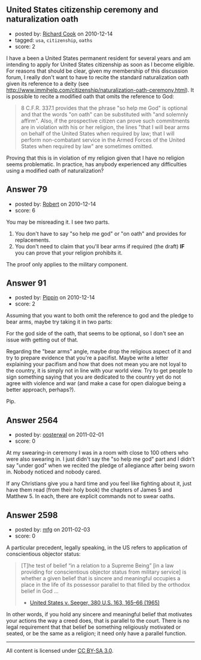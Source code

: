 ## United States citizenship ceremony and naturalization oath

- posted by: [Richard Cook](https://stackexchange.com/users/-1/65-richard-cook) on 2010-12-14
- tagged: `usa`, `citizenship`, `oaths`
- score: 2

I have a been a United States permanent resident for several years and am intending to apply for United States citizenship as soon as I become eligible. For reasons that should be clear, given my membership of this discussion forum, I really don't want to have to recite the standard naturalization oath given its reference to a deity (see http://www.immihelp.com/citizenship/naturalization-oath-ceremony.html). It is possible to recite a modified oath that omits the reference to God:

> 8 C.F.R. 337.1 provides that the
> phrase "so help me God" is optional
> and that the words "on oath" can be
> substituted with "and solemnly
> affirm". Also, if the prospective
> citizen can prove such commitments are
> in violation with his or her religion,
> the lines "that I will bear arms on
> behalf of the United States when
> required by law; that I will perform
> non-combatant service in the Armed
> Forces of the United States when
> required by law" are sometimes
> omitted.

Proving that this is in violation of my religion given that I have no religion seems problematic. In practice, has anybody experienced any difficulties using a modified oath of naturalization?



## Answer 79

- posted by: [Robert](https://stackexchange.com/users/-1/35-robert) on 2010-12-14
- score: 6

You may be misreading it. I see two parts.

1. You don't have to say "so help me god" or "on oath" and provides for replacements.
2. You don't need to claim that you'll bear arms if required (the draft) **IF** you can prove that your religion prohibits it.


The proof only applies to the military component.


## Answer 91

- posted by: [Pippin](https://stackexchange.com/users/-1/50-pippin) on 2010-12-14
- score: 2

Assuming that you want to both omit the reference to god and the pledge to bear arms, maybe try taking it in two parts:

For the god side of the oath, that seems to be optional, so I don't see an issue with getting out of that.

Regarding the "bear arms" angle, maybe drop the religious aspect of it and try to prepare evidence that you're a pacifist.  Maybe write a letter explaining your pacifism and how that does not mean you are not loyal to the country, it is simply not in line with your world view.  Try to get people to sign something saying that you are dedicated to the country yet do not agree with violence and war (and make a case for open dialogue being a better approach, perhaps?).

Pip.


## Answer 2564

- posted by: [oosterwal](https://stackexchange.com/users/-1/891-oosterwal) on 2011-02-01
- score: 0

At my swearing-in ceremony I was in a room with close to 100 others who were also swearing in.  I just didn't say the "so help me god" part and I didn't say "under god" when we recited the pledge of allegiance after being sworn in.  Nobody noticed and nobody cared.

If any Christians give you a hard time and you feel like fighting about it, just have them read (from their holy book) the chapters of James 5 and Matthew 5.  In each, there are explicit commands not to swear oaths.


## Answer 2598

- posted by: [mfg](https://stackexchange.com/users/-1/135-mfg) on 2011-02-03
- score: 0

<p>A particular precedent, legally speaking, in the US refers to application of conscientious objector status:</p>

<blockquote>
  <p>[T]he test of belief “in a relation to
  a Supreme Being” [in a law providing
  for conscientious objector status from
  military service] is whether a given
  belief that is sincere and meaningful
  occupies a place in the life of its
  possessor parallel to that filled by
  the orthodox belief in God ...</p>
  
  <ul>
  <li><a href="http://www.law.harvard.edu/students/orgs/hrj/iss16/gunn.pdf" rel="nofollow">United States v. Seeger, 380 U.S. 163, 165–66 (1965)</a></li>
  </ul>
</blockquote>

<p>In other words, if you hold any sincere and meaningful belief that motivates your actions the way a creed does, that is parallel to the court. There is no legal requirement that that belief be something religiously motivated or seated, or be the same as a religion; it need only have a parallel function.</p>




---

All content is licensed under [CC BY-SA 3.0](https://creativecommons.org/licenses/by-sa/3.0/).
